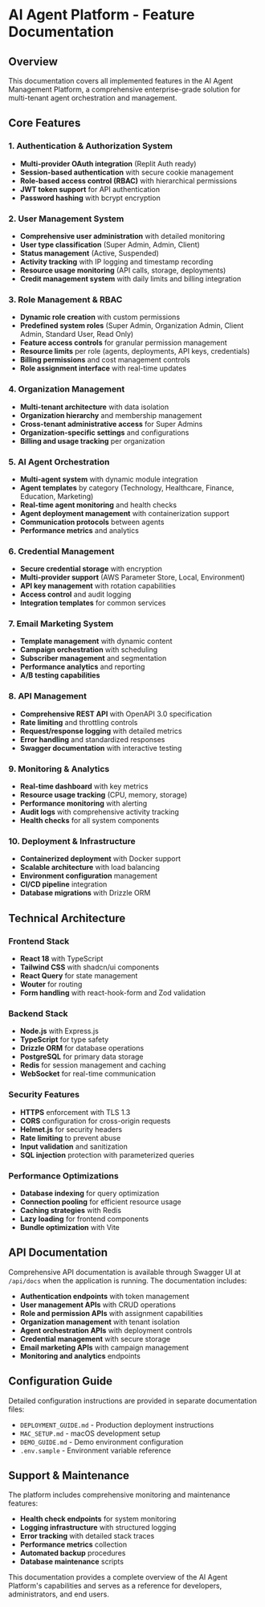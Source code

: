 # AI Agent Platform - Feature Documentation

## Overview
This documentation covers all implemented features in the AI Agent Management Platform, a comprehensive enterprise-grade solution for multi-tenant agent orchestration and management.

## Core Features

### 1. Authentication & Authorization System
- **Multi-provider OAuth integration** (Replit Auth ready)
- **Session-based authentication** with secure cookie management
- **Role-based access control (RBAC)** with hierarchical permissions
- **JWT token support** for API authentication
- **Password hashing** with bcrypt encryption

### 2. User Management System
- **Comprehensive user administration** with detailed monitoring
- **User type classification** (Super Admin, Admin, Client)
- **Status management** (Active, Suspended)
- **Activity tracking** with IP logging and timestamp recording
- **Resource usage monitoring** (API calls, storage, deployments)
- **Credit management system** with daily limits and billing integration

### 3. Role Management & RBAC
- **Dynamic role creation** with custom permissions
- **Predefined system roles** (Super Admin, Organization Admin, Client Admin, Standard User, Read Only)
- **Feature access controls** for granular permission management
- **Resource limits** per role (agents, deployments, API keys, credentials)
- **Billing permissions** and cost management controls
- **Role assignment interface** with real-time updates

### 4. Organization Management
- **Multi-tenant architecture** with data isolation
- **Organization hierarchy** and membership management
- **Cross-tenant administrative access** for Super Admins
- **Organization-specific settings** and configurations
- **Billing and usage tracking** per organization

### 5. AI Agent Orchestration
- **Multi-agent system** with dynamic module integration
- **Agent templates** by category (Technology, Healthcare, Finance, Education, Marketing)
- **Real-time agent monitoring** and health checks
- **Agent deployment management** with containerization support
- **Communication protocols** between agents
- **Performance metrics** and analytics

### 6. Credential Management
- **Secure credential storage** with encryption
- **Multi-provider support** (AWS Parameter Store, Local, Environment)
- **API key management** with rotation capabilities
- **Access control** and audit logging
- **Integration templates** for common services

### 7. Email Marketing System
- **Template management** with dynamic content
- **Campaign orchestration** with scheduling
- **Subscriber management** and segmentation
- **Performance analytics** and reporting
- **A/B testing capabilities**

### 8. API Management
- **Comprehensive REST API** with OpenAPI 3.0 specification
- **Rate limiting** and throttling controls
- **Request/response logging** with detailed metrics
- **Error handling** and standardized responses
- **Swagger documentation** with interactive testing

### 9. Monitoring & Analytics
- **Real-time dashboard** with key metrics
- **Resource usage tracking** (CPU, memory, storage)
- **Performance monitoring** with alerting
- **Audit logs** with comprehensive activity tracking
- **Health checks** for all system components

### 10. Deployment & Infrastructure
- **Containerized deployment** with Docker support
- **Scalable architecture** with load balancing
- **Environment configuration** management
- **CI/CD pipeline** integration
- **Database migrations** with Drizzle ORM

## Technical Architecture

### Frontend Stack
- **React 18** with TypeScript
- **Tailwind CSS** with shadcn/ui components
- **React Query** for state management
- **Wouter** for routing
- **Form handling** with react-hook-form and Zod validation

### Backend Stack
- **Node.js** with Express.js
- **TypeScript** for type safety
- **Drizzle ORM** for database operations
- **PostgreSQL** for primary data storage
- **Redis** for session management and caching
- **WebSocket** for real-time communication

### Security Features
- **HTTPS** enforcement with TLS 1.3
- **CORS** configuration for cross-origin requests
- **Helmet.js** for security headers
- **Rate limiting** to prevent abuse
- **Input validation** and sanitization
- **SQL injection** protection with parameterized queries

### Performance Optimizations
- **Database indexing** for query optimization
- **Connection pooling** for efficient resource usage
- **Caching strategies** with Redis
- **Lazy loading** for frontend components
- **Bundle optimization** with Vite

## API Documentation
Comprehensive API documentation is available through Swagger UI at `/api/docs` when the application is running. The documentation includes:

- **Authentication endpoints** with token management
- **User management APIs** with CRUD operations
- **Role and permission APIs** with assignment capabilities
- **Organization management** with tenant isolation
- **Agent orchestration APIs** with deployment controls
- **Credential management** with secure storage
- **Email marketing APIs** with campaign management
- **Monitoring and analytics** endpoints

## Configuration Guide
Detailed configuration instructions are provided in separate documentation files:

- `DEPLOYMENT_GUIDE.md` - Production deployment instructions
- `MAC_SETUP.md` - macOS development setup
- `DEMO_GUIDE.md` - Demo environment configuration
- `.env.sample` - Environment variable reference

## Support & Maintenance
The platform includes comprehensive monitoring and maintenance features:

- **Health check endpoints** for system monitoring
- **Logging infrastructure** with structured logging
- **Error tracking** with detailed stack traces
- **Performance metrics** collection
- **Automated backup** procedures
- **Database maintenance** scripts

This documentation provides a complete overview of the AI Agent Platform's capabilities and serves as a reference for developers, administrators, and end users.